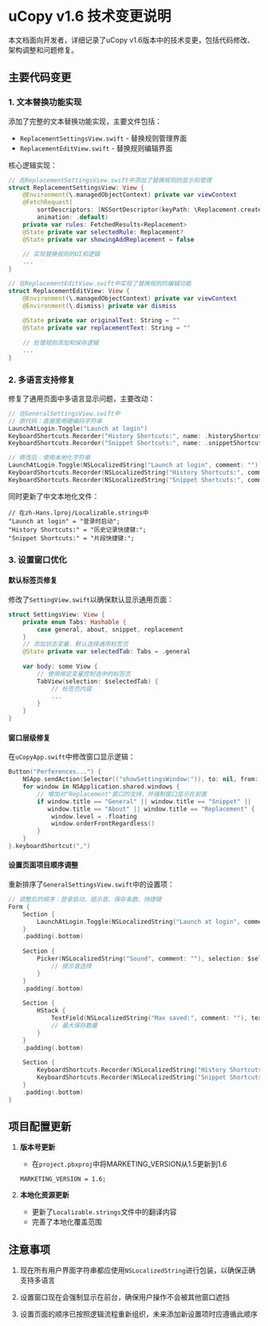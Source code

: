 # uCopy v1.6 技术变更说明

本文档面向开发者，详细记录了uCopy v1.6版本中的技术变更，包括代码修改、架构调整和问题修复。

## 主要代码变更

### 1. 文本替换功能实现

添加了完整的文本替换功能实现，主要文件包括：

- `ReplacementSettingsView.swift` - 替换规则管理界面
- `ReplacementEditView.swift` - 替换规则编辑界面

核心逻辑实现：

```swift
// 在ReplacementSettingsView.swift中添加了替换规则的显示和管理
struct ReplacementSettingsView: View {
    @Environment(\.managedObjectContext) private var viewContext
    @FetchRequest(
        sortDescriptors: [NSSortDescriptor(keyPath: \Replacement.createDate, ascending: false)],
        animation: .default)
    private var rules: FetchedResults<Replacement>
    @State private var selectedRule: Replacement?
    @State private var showingAddReplacement = false
    
    // 实现替换规则的UI和逻辑
    ...
}

// 在ReplacementEditView.swift中实现了替换规则的编辑功能
struct ReplacementEditView: View {
    @Environment(\.managedObjectContext) private var viewContext
    @Environment(\.dismiss) private var dismiss
    
    @State private var originalText: String = ""
    @State private var replacementText: String = ""
    
    // 处理规则添加和保存逻辑
    ...
}
```

### 2. 多语言支持修复

修复了通用页面中多语言显示问题，主要改动：

```swift
// 在GeneralSettingsView.swift中
// 原代码：直接使用硬编码字符串
LaunchAtLogin.Toggle("Launch at login")
KeyboardShortcuts.Recorder("History Shortcuts:", name: .historyShortcuts)
KeyboardShortcuts.Recorder("Snippet Shortcuts:", name: .snippetShortcuts)

// 修改后：使用本地化字符串
LaunchAtLogin.Toggle(NSLocalizedString("Launch at login", comment: ""))
KeyboardShortcuts.Recorder(NSLocalizedString("History Shortcuts:", comment: ""), name: .historyShortcuts)
KeyboardShortcuts.Recorder(NSLocalizedString("Snippet Shortcuts:", comment: ""), name: .snippetShortcuts)
```

同时更新了中文本地化文件：

```
// 在zh-Hans.lproj/Localizable.strings中
"Launch at login" = "登录时启动";
"History Shortcuts:" = "历史记录快捷键:";
"Snippet Shortcuts:" = "片段快捷键:";
```

### 3. 设置窗口优化

#### 默认标签页修复

修改了`SettingView.swift`以确保默认显示通用页面：

```swift
struct SettingsView: View {
    private enum Tabs: Hashable {
        case general, about, snippet, replacement
    }
    // 添加状态变量，默认选择通用标签页
    @State private var selectedTab: Tabs = .general
    
    var body: some View {
        // 使用绑定变量控制选中的标签页
        TabView(selection: $selectedTab) {
            // 标签页内容
            ...
        }
    }
}
```

#### 窗口层级修复

在`uCopyApp.swift`中修改窗口显示逻辑：

```swift
Button("Perferences...") {
    NSApp.sendAction(Selector(("showSettingsWindow:")), to: nil, from: nil)
    for window in NSApplication.shared.windows {
        // 增加对"Replacement"窗口的支持，并强制窗口显示在前面
        if window.title == "General" || window.title == "Snippet" || 
           window.title == "About" || window.title == "Replacement" {
            window.level = .floating
            window.orderFrontRegardless()
        }
    }
}.keyboardShortcut(",")
```

#### 设置页面项目顺序调整

重新排序了`GeneralSettingsView.swift`中的设置项：

```swift
// 调整后的顺序：登录启动、提示音、保存条数、快捷键
Form {
    Section {
        LaunchAtLogin.Toggle(NSLocalizedString("Launch at login", comment: ""))
    }
    .padding(.bottom)
    
    Section {
        Picker(NSLocalizedString("Sound", comment: ""), selection: $selectedSound) {
            // 提示音选择
        }
    }
    .padding(.bottom)
    
    Section {
        HStack {
            TextField(NSLocalizedString("Max saved:", comment: ""), text: $maxSavedLength)
            // 最大保存数量
        }
    }
    .padding(.bottom)
    
    Section {
        KeyboardShortcuts.Recorder(NSLocalizedString("History Shortcuts:", comment: ""), name: .historyShortcuts)
        KeyboardShortcuts.Recorder(NSLocalizedString("Snippet Shortcuts:", comment: ""), name: .snippetShortcuts)
    }
    .padding(.bottom)
}
```

## 项目配置更新

1. **版本号更新**
   - 在`project.pbxproj`中将MARKETING_VERSION从1.5更新到1.6
   ```
   MARKETING_VERSION = 1.6;
   ```

2. **本地化资源更新**
   - 更新了`Localizable.strings`文件中的翻译内容
   - 完善了本地化覆盖范围

## 注意事项

1. 现在所有用户界面字符串都应使用`NSLocalizedString`进行包装，以确保正确支持多语言

2. 设置窗口现在会强制显示在前台，确保用户操作不会被其他窗口遮挡

3. 设置页面的顺序已按照逻辑流程重新组织，未来添加新设置项时应遵循此顺序 